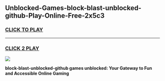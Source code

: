 
## Unblocked-Games-block-blast-unblocked-github-Play-Online-Free-2x5c3
<h3>
<a href="https://premium76.site?title=block-blast-unblocked-github&ref=26A">CLICK TO PLAY</a></h3>
<hr>

<h3>
<a href="https://premium76.site?title=block-blast-unblocked-github&ref=26A">CLICK 2 PLAY</a>
  
</h3>

<a href="https://premium76.site?title=block-blast-unblocked-github&ref=26A"><img src="https://clearcache.store/games.png"></a>


**block-blast-unblocked-github games unblocked: Your Gateway to Fun and Accessible Online Gaming**
